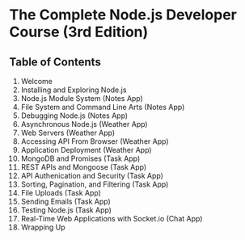 # The Complete Node.js Developer Course (3rd Edition)

## Table of Contents

1. Welcome
1. Installing and Exploring Node.js
1. Node.js Module System (Notes App)
1. File System and Command Line Arts (Notes App)
1. Debugging Node.js (Notes App)
1. Asynchronous Node.js (Weather App)
1. Web Servers (Weather App)
1. Accessing API From Browser (Weather App)
1. Application Deployment (Weather App)
1. MongoDB and Promises (Task App)
1. REST APIs and Mongoose (Task App)
1. API Authenication and Security (Task App)
1. Sorting, Pagination, and Filtering (Task App)
1. File Uploads (Task App)
1. Sending Emails (Task App)
1. Testing Node.js (Task App)
1. Real-Time Web Applications with Socket.io (Chat App)
1. Wrapping Up
